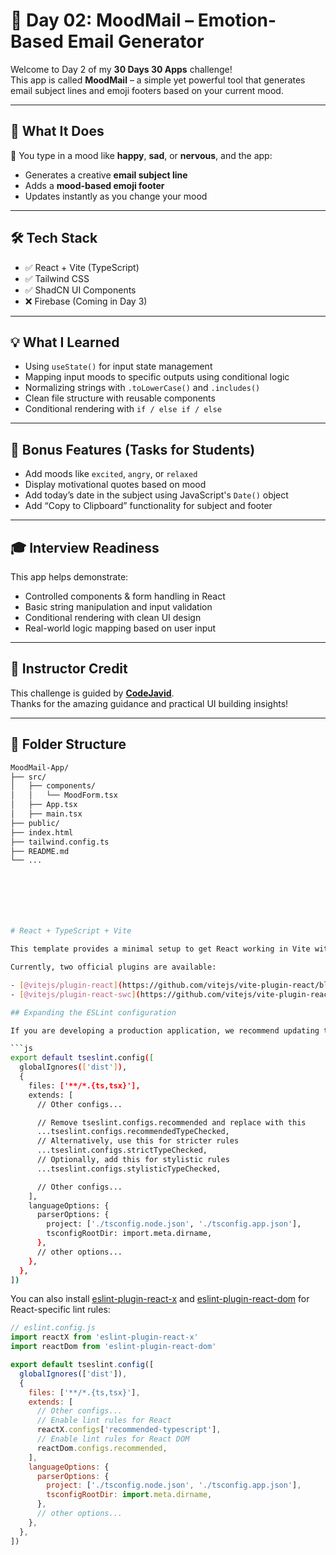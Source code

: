# 🚀 Day 02: MoodMail – Emotion-Based Email Generator

Welcome to Day 2 of my **30 Days 30 Apps** challenge!  
This app is called **MoodMail** – a simple yet powerful tool that generates email subject lines and emoji footers based on your current mood.

---

## 🎯 What It Does

🧠 You type in a mood like **happy**, **sad**, or **nervous**, and the app:

- Generates a creative **email subject line**
- Adds a **mood-based emoji footer**
- Updates instantly as you change your mood

---

## 🛠 Tech Stack

- ✅ React + Vite (TypeScript)
- ✅ Tailwind CSS
- ✅ ShadCN UI Components
- ❌ Firebase (Coming in Day 3)

---

## 💡 What I Learned

- Using `useState()` for input state management
- Mapping input moods to specific outputs using conditional logic
- Normalizing strings with `.toLowerCase()` and `.includes()`
- Clean file structure with reusable components
- Conditional rendering with `if / else if / else`

---

## 🧪 Bonus Features (Tasks for Students)

- Add moods like `excited`, `angry`, or `relaxed`
- Display motivational quotes based on mood
- Add today’s date in the subject using JavaScript's `Date()` object
- Add “Copy to Clipboard” functionality for subject and footer

---

## 🎓 Interview Readiness

This app helps demonstrate:

- Controlled components & form handling in React
- Basic string manipulation and input validation
- Conditional rendering with clean UI design
- Real-world logic mapping based on user input

---

## 🙌 Instructor Credit

This challenge is guided by **[CodeJavid](https://www.linkedin.com/in/codejavid/)**.  
Thanks for the amazing guidance and practical UI building insights!

---


## 📁 Folder Structure

```bash
MoodMail-App/
├── src/
│   ├── components/
│   │   └── MoodForm.tsx
│   ├── App.tsx
│   ├── main.tsx
├── public/
├── index.html
├── tailwind.config.ts
├── README.md
└── ...







# React + TypeScript + Vite

This template provides a minimal setup to get React working in Vite with HMR and some ESLint rules.

Currently, two official plugins are available:

- [@vitejs/plugin-react](https://github.com/vitejs/vite-plugin-react/blob/main/packages/plugin-react) uses [Babel](https://babeljs.io/) for Fast Refresh
- [@vitejs/plugin-react-swc](https://github.com/vitejs/vite-plugin-react/blob/main/packages/plugin-react-swc) uses [SWC](https://swc.rs/) for Fast Refresh

## Expanding the ESLint configuration

If you are developing a production application, we recommend updating the configuration to enable type-aware lint rules:

```js
export default tseslint.config([
  globalIgnores(['dist']),
  {
    files: ['**/*.{ts,tsx}'],
    extends: [
      // Other configs...

      // Remove tseslint.configs.recommended and replace with this
      ...tseslint.configs.recommendedTypeChecked,
      // Alternatively, use this for stricter rules
      ...tseslint.configs.strictTypeChecked,
      // Optionally, add this for stylistic rules
      ...tseslint.configs.stylisticTypeChecked,

      // Other configs...
    ],
    languageOptions: {
      parserOptions: {
        project: ['./tsconfig.node.json', './tsconfig.app.json'],
        tsconfigRootDir: import.meta.dirname,
      },
      // other options...
    },
  },
])
```

You can also install [eslint-plugin-react-x](https://github.com/Rel1cx/eslint-react/tree/main/packages/plugins/eslint-plugin-react-x) and [eslint-plugin-react-dom](https://github.com/Rel1cx/eslint-react/tree/main/packages/plugins/eslint-plugin-react-dom) for React-specific lint rules:

```js
// eslint.config.js
import reactX from 'eslint-plugin-react-x'
import reactDom from 'eslint-plugin-react-dom'

export default tseslint.config([
  globalIgnores(['dist']),
  {
    files: ['**/*.{ts,tsx}'],
    extends: [
      // Other configs...
      // Enable lint rules for React
      reactX.configs['recommended-typescript'],
      // Enable lint rules for React DOM
      reactDom.configs.recommended,
    ],
    languageOptions: {
      parserOptions: {
        project: ['./tsconfig.node.json', './tsconfig.app.json'],
        tsconfigRootDir: import.meta.dirname,
      },
      // other options...
    },
  },
])
```
